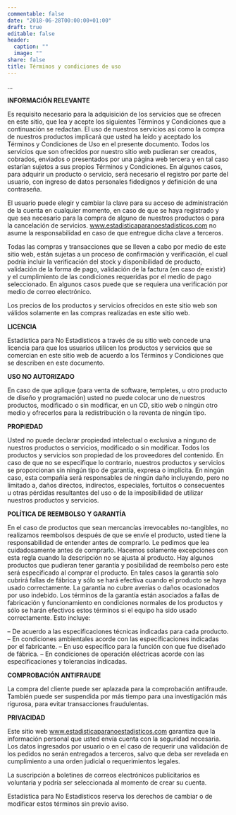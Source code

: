 ```yaml
---
commentable: false
date: "2018-06-28T00:00:00+01:00"
draft: true
editable: false
header:
  caption: ""
  image: ""
share: false
title: Términos y condiciones de uso
---
```


...

**INFORMACIÓN RELEVANTE**

Es requisito necesario para la adquisición de los servicios que se ofrecen en este sitio, que lea y acepte los siguientes Términos y Condiciones que a continuación se redactan. El uso de nuestros servicios así como la compra de nuestros productos implicará que usted ha leído y aceptado los Términos y Condiciones de Uso en el presente documento. Todos los servicios que son ofrecidos por nuestro sitio web pudieran ser creados, cobrados, enviados o presentados por una página web tercera y en tal caso estarían sujetos a sus propios Términos y Condiciones. En algunos casos, para adquirir un producto o servicio, será necesario el registro por parte del usuario, con ingreso de datos personales fidedignos y definición de una contraseña.

El usuario puede elegir y cambiar la clave para su acceso de administración de la cuenta en cualquier momento, en caso de que se haya registrado y que sea necesario para la compra de alguno de nuestros productos o para la cancelación de servicios. www.estadisticaparanoestadisticos.com no asume la responsabilidad en caso de que entregue dicha clave a terceros.

Todas las compras y transacciones que se lleven a cabo por medio de este sitio web, están sujetas a un proceso de confirmación y verificación, el cual podría incluir la verificación del stock y disponibilidad de producto, validación de la forma de pago, validación de la factura (en caso de existir) y el cumplimiento de las condiciones requeridas por el medio de pago seleccionado. En algunos casos puede que se requiera una verificación por medio de correo electrónico.

Los precios de los productos y servicios ofrecidos en este sitio web son válidos solamente en las compras realizadas en este sitio web.

**LICENCIA**

Estadística para No Estadísticos a través de su sitio web concede una licencia para que los usuarios utilicen  los productos y servicios que se comercian en este sitio web de acuerdo a los Términos y Condiciones que se describen en este documento.

**USO NO AUTORIZADO**

En caso de que aplique (para venta de software, templetes, u otro producto de diseño y programación) usted no puede colocar uno de nuestros productos, modificado o sin modificar, en un CD, sitio web o ningún otro medio y ofrecerlos para la redistribución o la reventa de ningún tipo.

**PROPIEDAD**

Usted no puede declarar propiedad intelectual o exclusiva a ninguno de nuestros productos o servicios, modificado o sin modificar. Todos los productos y servicios son propiedad  de los proveedores del contenido. En caso de que no se especifique lo contrario, nuestros productos y servicios se proporcionan  sin ningún tipo de garantía, expresa o implícita. En ningún caso, esta compañía será responsables de ningún daño incluyendo, pero no limitado a, daños directos, indirectos, especiales, fortuitos o consecuentes u otras pérdidas resultantes del uso o de la imposibilidad de utilizar nuestros productos y servicios.

**POLÍTICA DE REEMBOLSO Y GARANTÍA**

En el caso de productos que sean  mercancías irrevocables no-tangibles, no realizamos reembolsos después de que se envíe el producto, usted tiene la responsabilidad de entender antes de comprarlo.  Le pedimos que lea cuidadosamente antes de comprarlo. Hacemos solamente excepciones con esta regla cuando la descripción no se ajusta al producto. Hay algunos productos que pudieran tener garantía y posibilidad de reembolso pero este será especificado al comprar el producto. En tales casos la garantía solo cubrirá fallas de fábrica y sólo se hará efectiva cuando el producto se haya usado correctamente. La garantía no cubre averías o daños ocasionados por uso indebido. Los términos de la garantía están asociados a fallas de fabricación y funcionamiento en condiciones normales de los productos y sólo se harán efectivos estos términos si el equipo ha sido usado correctamente. Esto incluye:

– De acuerdo a las especificaciones técnicas indicadas para cada producto.
– En condiciones ambientales acorde con las especificaciones indicadas por el fabricante.
– En uso específico para la función con que fue diseñado de fábrica.
– En condiciones de operación eléctricas acorde con las especificaciones y tolerancias indicadas.

**COMPROBACIÓN ANTIFRAUDE**

La compra del cliente puede ser aplazada para la comprobación antifraude. También puede ser suspendida por más tiempo para una investigación más rigurosa, para evitar transacciones fraudulentas.

**PRIVACIDAD**

Este sitio web www.estadisticaparanoestadisticos.com garantiza que la información personal que usted envía cuenta con la seguridad necesaria. Los datos ingresados por usuario o en el caso de requerir una validación de los pedidos no serán entregados a terceros, salvo que deba ser revelada en cumplimiento a una orden judicial o requerimientos legales.

La suscripción a boletines de correos electrónicos publicitarios es voluntaria y podría ser seleccionada al momento de crear su cuenta.

Estadística para No Estadísticos reserva los derechos de cambiar o de modificar estos términos sin previo aviso.
